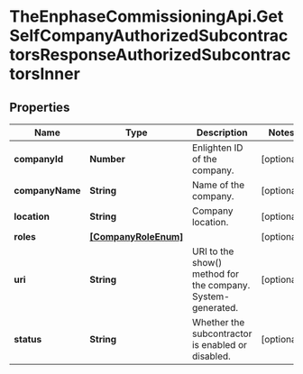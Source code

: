# TheEnphaseCommissioningApi.GetSelfCompanyAuthorizedSubcontractorsResponseAuthorizedSubcontractorsInner

## Properties

Name | Type | Description | Notes
------------ | ------------- | ------------- | -------------
**companyId** | **Number** | Enlighten ID of the company. | [optional] 
**companyName** | **String** | Name of the company. | [optional] 
**location** | **String** | Company location. | [optional] 
**roles** | [**[CompanyRoleEnum]**](CompanyRoleEnum.md) |  | [optional] 
**uri** | **String** | URI to the show() method for the company. System-generated. | [optional] 
**status** | **String** | Whether the subcontractor is enabled or disabled. | [optional] 


